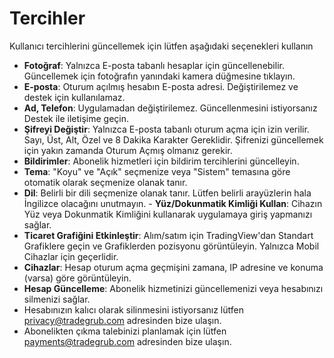 # **Tercihler**

Kullanıcı tercihlerini güncellemek için lütfen aşağıdaki seçenekleri kullanın
- **Fotoğraf**: Yalnızca E-posta tabanlı hesaplar için güncellenebilir. Güncellemek için fotoğrafın yanındaki kamera düğmesine tıklayın.
- **E-posta**: Oturum açılmış hesabın E-posta adresi. Değiştirilemez ve destek için kullanılamaz.
- **Ad, Telefon**: Uygulamadan değiştirilemez. Güncellenmesini istiyorsanız Destek ile iletişime geçin.
- **Şifreyi Değiştir**: Yalnızca E-posta tabanlı oturum açma için izin verilir. Sayı, Üst, Alt, Özel ve 8 Dakika Karakter Gereklidir. Şifrenizi güncellemek için yakın zamanda Oturum Açmış olmanız gerekir.
- **Bildirimler**: Abonelik hizmetleri için bildirim tercihlerini güncelleyin.
- **Tema**: "Koyu" ve "Açık" seçmenize veya "Sistem" temasına göre otomatik olarak seçmenize olanak tanır.
- **Dil**: Belirli bir dili seçmenize olanak tanır. Lütfen belirli arayüzlerin hala İngilizce olacağını unutmayın. - **Yüz/Dokunmatik Kimliği Kullan**: Cihazın Yüz veya Dokunmatik Kimliğini kullanarak uygulamaya giriş yapmanızı sağlar.
- **Ticaret Grafiğini Etkinleştir**: Alım/satım için TradingView'dan Standart Grafiklere geçin ve Grafiklerden pozisyonu görüntüleyin. Yalnızca Mobil Cihazlar için geçerlidir.
- **Cihazlar**: Hesap oturum açma geçmişini zamana, IP adresine ve konuma (varsa) göre görüntüleyin.
- **Hesap Güncelleme**: Abonelik hizmetinizi güncellemenizi veya hesabınızı silmenizi sağlar. 
- Hesabınızın kalıcı olarak silinmesini istiyorsanız lütfen [privacy@tradegrub.com](mailto:privacy@tradegrub.com) adresinden bize ulaşın.
- Abonelikten çıkma talebinizi planlamak için lütfen [payments@tradegrub.com](mailto:payments@tradegrub.com) adresinden bize ulaşın.